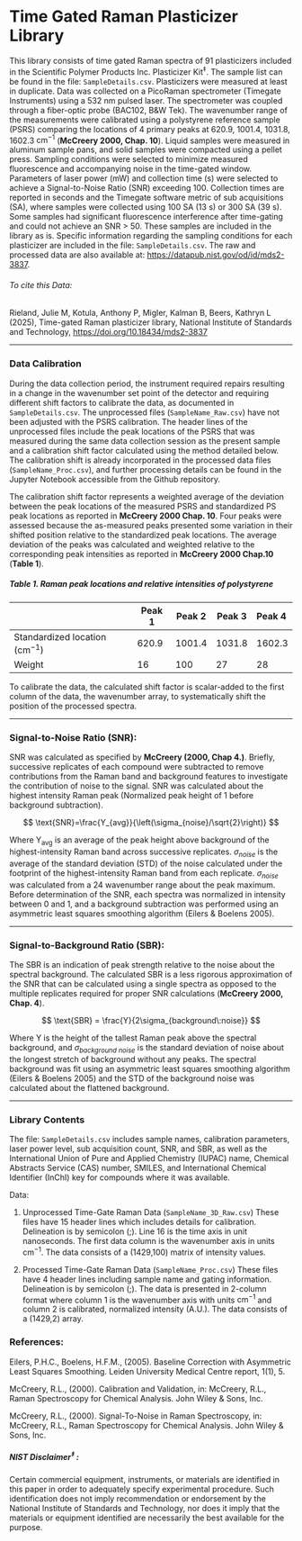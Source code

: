 # Time Gated Raman Plasticizer Library

This library consists of time gated Raman spectra of 91 plasticizers included in the Scientific Polymer Products Inc. Plasticizer Kit$^‡$. The sample list can be found in the file: `SampleDetails.csv`. Plasticizers were measured at least in duplicate. Data was collected on a PicoRaman spectrometer (Timegate Instruments) using a 532 nm pulsed laser. The spectrometer was coupled through a fiber-optic probe (BAC102, B&W Tek). The wavenumber range of the measurements were calibrated using a polystyrene reference sample (PSRS) comparing the locations of 4 primary peaks at 620.9, 1001.4, 1031.8, 1602.3 $\textsf{cm}^{-1}$ (**McCreery 2000, Chap. 10**). Liquid samples were measured in aluminum sample pans, and solid samples were compacted using a pellet press. Sampling conditions were selected to minimize measured fluorescence and accompanying noise in the time-gated window. Parameters of laser power (mW) and collection time (s) were selected to achieve a Signal-to-Noise Ratio (SNR) exceeding 100. Collection times are reported in seconds and the Timegate software metric of sub acquisitions (SA), where samples were collected using 100 SA (13 s) or 300 SA (39 s). Some samples had significant fluorescence interference after time-gating and could not achieve an SNR > 50. These samples are included in the library as is.
Specific information regarding the sampling conditions for each plasticizer are included in the file: `SampleDetails.csv`. The raw and processed data are also available at: https://datapub.nist.gov/od/id/mds2-3837.

###### To cite this Data:

Rieland, Julie M, Kotula, Anthony P, Migler, Kalman B, Beers, Kathryn L (2025), Time-gated Raman plasticizer library, National Institute of Standards and Technology, https://doi.org/10.18434/mds2-3837

----

### Data Calibration

During the data collection period, the instrument required repairs resulting in a change in the wavenumber set point of the detector and requiring different shift factors to calibrate the data, as documented in `SampleDetails.csv`. The unprocessed files (`SampleName_Raw.csv`) have not been adjusted with the PSRS calibration. 
The header lines of the unprocessed files include the peak locations of the PSRS that was measured during the same data collection session as the present sample and a calibration shift factor calculated using the method detailed below. The calibration shift is already incorporated in the processed data files (`SampleName_Proc.csv`), and further processing details can be found in the Jupyter Notebook accessible from the Github repository.

The calibration shift factor represents a weighted average of the deviation between the peak locations of the measured PSRS and standardized PS peak locations as reported in **McCreery 2000 Chap. 10**. Four peaks were assessed because the as-measured peaks presented some variation in their shifted position relative to the standardized peak locations. The average deviation of the peaks was calculated and weighted relative to the  corresponding peak intensities as reported in **McCreery 2000 Chap.10** (**Table 1**).

##### Table 1. Raman peak locations and relative intensities of polystyrene

|                                          | Peak 1 | Peak 2 | Peak 3 | Peak 4 |
| ---------------------------------------- | ------ | ------ | ------ | :----- |
| Standardized location ($\text{cm}^{-1}$) | 620.9  | 1001.4 | 1031.8 | 1602.3 |
| Weight                                   | 16     | 100    | 27     | 28     |

To calibrate the data, the calculated shift factor is scalar-added to the first column of the data, the wavenumber array, to systematically shift the position of the processed spectra.

---

### Signal-to-Noise Ratio (SNR):

SNR was calculated as specified by **McCreery (2000, Chap 4.)**. Briefly, successive replicates of each compound were subtracted to remove contributions from the Raman band and background features to investigate the contribution of noise to the signal. SNR was calculated about the highest intensity Raman peak (Normalized peak height of 1 before background subtraction).

$$
\text{SNR}=\frac{Y_{avg}}{\left(\sigma_{noise}/\sqrt{2}\right)}
$$

Where Y<sub>avg</sub> is an average of the peak height above background of the highest-intensity Raman band across successive replicates. $\sigma_{noise}$ is the average of the standard deviation (STD) of the noise calculated under the footprint of the highest-intensity Raman band from each replicate.  $\sigma_{noise}$  was calculated from a 24 wavenumber range about the peak maximum. Before determination of the SNR, each spectra was normalized in intensity between 0 and 1, and a background subtraction was performed using an asymmetric least squares smoothing algorithm (Eilers & Boelens 2005). 

---

### Signal-to-Background Ratio (SBR):

The SBR is an indication of peak strength relative to the noise about the spectral background. The calculated SBR is a less rigorous approximation of the SNR that can be calculated using a single spectra as opposed to the multiple replicates required for proper SNR calculations (**McCreery 2000, Chap. 4**).

$$
\text{SBR} = \frac{Y}{2\sigma_{background\:noise}}
$$

Where $\text{Y}$ is the height of the tallest Raman peak above the spectral background, and $\sigma_{background\:noise}$ is the standard deviation of noise about the longest stretch of background without any peaks. The spectral background was fit using an asymmetric least squares smoothing algorithm (Eilers & Boelens 2005) and the STD of the background noise was calculated about the flattened background. 

----
### Library Contents

The file: `SampleDetails.csv` includes sample names, calibration parameters, laser power level, sub acquisition count, SNR, and SBR, as well as the International Union of Pure and Applied Chemistry (IUPAC) name, Chemical Abstracts Service (CAS) number, SMILES, and International Chemical Identifier (InChI) key for compounds where it was available. 

Data:
1. Unprocessed Time-Gate Raman Data (`SampleName_3D_Raw.csv`)
	These files have 15 header lines which includes details for calibration. Delineation is by semicolon (;). Line 16 is the time axis in unit nanoseconds. The first data column is the wavenumber axis in units $\textsf{cm}^{-1}$. The data consists of a (1429,100) matrix of intensity values.
	
2. Processed Time-Gate Raman Data (`SampleName_Proc.csv`)
	These files have 4 header lines including sample name and gating information. Delineation is by semicolon (;). The data is presented in 2-column format where column 1 is the wavenumber axis with units $\textsf{cm}^{-1}$ and column 2 is calibrated, normalized intensity (A.U.). The data consists of a (1429,2) array.

### References:

Eilers, P.H.C., Boelens, H.F.M., (2005). Baseline Correction with Asymmetric Least Squares Smoothing. Leiden University Medical Centre report, 1(1), 5.

McCreery, R.L., (2000). Calibration and Validation, in: McCreery, R.L., Raman Spectroscopy for Chemical Analysis. John Wiley & Sons, Inc.

McCreery, R.L., (2000). Signal-To-Noise in Raman Spectroscopy, in: McCreery, R.L., Raman Spectroscopy for Chemical Analysis. John Wiley & Sons, Inc.

##### NIST Disclaimer<sup>‡ </sup>:

Certain commercial equipment, instruments, or materials are identified in this paper in order to adequately specify experimental procedure. Such identification does not imply recommendation or endorsement by the National Institute of Standards and Technology, nor does it imply that the materials or equipment identified are necessarily the best available for the purpose.

